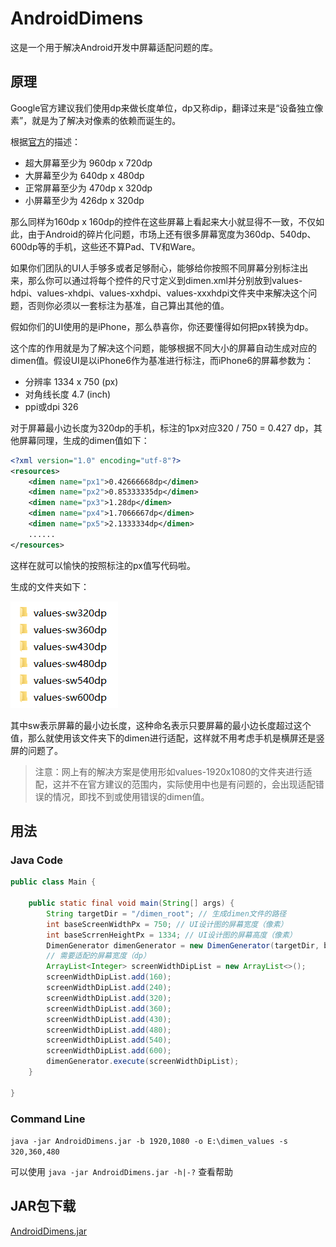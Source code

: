 # AndroidDimens

这是一个用于解决Android开发中屏幕适配问题的库。

## 原理

Google官方建议我们使用dp来做长度单位，dp又称dip，翻译过来是“设备独立像素”，就是为了解决对像素的依赖而诞生的。

根据[官方](https://developer.android.com/guide/practices/screens_support.html)的描述：

- 超大屏幕至少为 960dp x 720dp
- 大屏幕至少为 640dp x 480dp
- 正常屏幕至少为 470dp x 320dp
- 小屏幕至少为 426dp x 320dp

那么同样为160dp x 160dp的控件在这些屏幕上看起来大小就显得不一致，不仅如此，由于Android的碎片化问题，市场上还有很多屏幕宽度为360dp、540dp、600dp等的手机，这些还不算Pad、TV和Ware。

如果你们团队的UI人手够多或者足够耐心，能够给你按照不同屏幕分别标注出来，那么你可以通过将每个控件的尺寸定义到dimen.xml并分别放到values-hdpi、values-xhdpi、values-xxhdpi、values-xxxhdpi文件夹中来解决这个问题，否则你必须以一套标注为基准，自己算出其他的值。

假如你们的UI使用的是iPhone，那么恭喜你，你还要懂得如何把px转换为dp。

这个库的作用就是为了解决这个问题，能够根据不同大小的屏幕自动生成对应的dimen值。假设UI是以iPhone6作为基准进行标注，而iPhone6的屏幕参数为：

- 分辨率 1334 x 750 (px)
- 对角线长度 4.7 (inch)
- ppi或dpi 326

对于屏幕最小边长度为320dp的手机，标注的1px对应320 / 750 = 0.427 dp，其他屏幕同理，生成的dimen值如下：

```xml
<?xml version="1.0" encoding="utf-8"?>
<resources>
    <dimen name="px1">0.42666668dp</dimen>
    <dimen name="px2">0.85333335dp</dimen>
    <dimen name="px3">1.28dp</dimen>
    <dimen name="px4">1.7066667dp</dimen>
    <dimen name="px5">2.1333334dp</dimen>
    ......
</resources>
```

这样在就可以愉快的按照标注的px值写代码啦。

生成的文件夹如下：

![](preview.png)

其中sw表示屏幕的最小边长度，这种命名表示只要屏幕的最小边长度超过这个值，那么就使用该文件夹下的dimen进行适配，这样就不用考虑手机是横屏还是竖屏的问题了。

> 注意：网上有的解决方案是使用形如values-1920x1080的文件夹进行适配，这并不在官方建议的范围内，实际使用中也是有问题的，会出现适配错误的情况，即找不到或使用错误的dimen值。

## 用法

### Java Code

```java
public class Main {
    
    public static final void main(String[] args) {
        String targetDir = "/dimen_root"; // 生成dimen文件的路径
        int baseScreenWidthPx = 750; // UI设计图的屏幕宽度（像素）
        int baseScrrenHeightPx = 1334; // UI设计图的屏幕高度（像素）
        DimenGenerator dimenGenerator = new DimenGenerator(targetDir, baseScreenWidthPx, baseScrrenHeightPx);
        // 需要适配的屏幕宽度（dp）
        ArrayList<Integer> screenWidthDipList = new ArrayList<>();
        screenWidthDipList.add(160);
        screenWidthDipList.add(240);
        screenWidthDipList.add(320);
        screenWidthDipList.add(360);
        screenWidthDipList.add(430);
        screenWidthDipList.add(480);
        screenWidthDipList.add(540);
        screenWidthDipList.add(600);
        dimenGenerator.execute(screenWidthDipList);
    }

}
```

### Command Line

`java -jar AndroidDimens.jar -b 1920,1080 -o E:\dimen_values -s 320,360,480`

可以使用 `java -jar AndroidDimens.jar -h|-?` 查看帮助

## JAR包下载

[AndroidDimens.jar](./jar/AndroidDimens.jar)